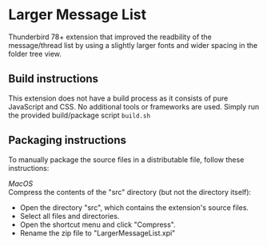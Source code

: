 # Larger Message List
Thunderbird 78+ extension that improved the readbility of the message/thread list by using a slightly larger fonts and wider spacing in the folder tree view.

## Build instructions
This extension does not have a build process as it consists of pure JavaScript and CSS. No additional tools or frameworks are used.
Simply run the provided build/package script `build.sh`


## Packaging instructions
To manually package the source files in a distributable file, follow these instructions:

*MacOS*  
Compress the contents of the "src" directory (but not the directory itself):  
* Open the directory "src", which contains the extension's source files.
* Select all files and directories.
* Open the shortcut menu and click "Compress".
* Rename the zip file to "LargerMessageList.xpi"

